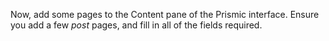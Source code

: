 Now, add some pages to the Content pane of the Prismic interface. Ensure you add a few *post* pages, and fill in all of the fields required.

